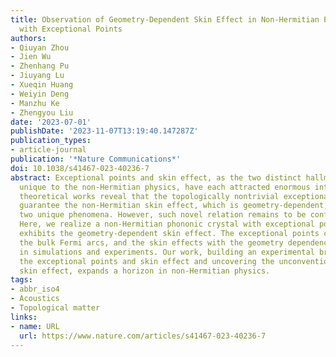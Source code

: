 ```yaml
---
title: Observation of Geometry-Dependent Skin Effect in Non-Hermitian Phononic Crystals
  with Exceptional Points
authors:
- Qiuyan Zhou
- Jien Wu
- Zhenhang Pu
- Jiuyang Lu
- Xueqin Huang
- Weiyin Deng
- Manzhu Ke
- Zhengyou Liu
date: '2023-07-01'
publishDate: '2023-11-07T13:19:40.147287Z'
publication_types:
- article-journal
publication: '*Nature Communications*'
doi: 10.1038/s41467-023-40236-7
abstract: Exceptional points and skin effect, as the two distinct hallmark features
  unique to the non-Hermitian physics, have each attracted enormous interests. Recent
  theoretical works reveal that the topologically nontrivial exceptional points can
  guarantee the non-Hermitian skin effect, which is geometry-dependent, relating these
  two unique phenomena. However, such novel relation remains to be confirmed by experiments.
  Here, we realize a non-Hermitian phononic crystal with exceptional points, which
  exhibits the geometry-dependent skin effect. The exceptional points connected by
  the bulk Fermi arcs, and the skin effects with the geometry dependence, are evidenced
  in simulations and experiments. Our work, building an experimental bridge between
  the exceptional points and skin effect and uncovering the unconventional geometry-dependent
  skin effect, expands a horizon in non-Hermitian physics.
tags:
- abbr_iso4
- Acoustics
- Topological matter
links:
- name: URL
  url: https://www.nature.com/articles/s41467-023-40236-7
---
```

